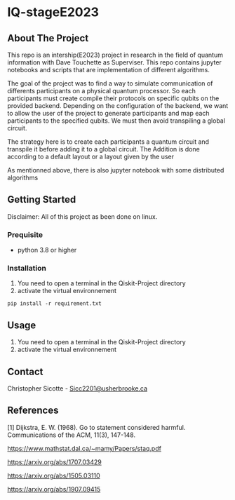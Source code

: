 # IQ-stageE2023

## About The Project

This repo is an intership(E2023) project  in research in the field of quantum information with Dave Touchette as Superviser.
This repo contains jupyter notebooks and scripts that are implementation of different algorithms. 

The goal of the project was 
to find a way to simulate communication of differents participants on a physical quantum processor. So each participants must 
create compile their protocols on specific qubits on the provided backend. Depending on the configuration of the backend, we
want to allow the user of the project to generate participants and map each participants to the specified qubits. We must then 
avoid transpiling a global circuit.

The strategy here is to create each participants a quantum circuit and transpile it before adding it to a global circuit. The
Addition is done according to a default layout or a layout given by the user

As mentionned above, there is also jupyter notebook with some distributed algorithms

## Getting Started

Disclaimer: All of this project as been done on linux.

### Prequisite

- python 3.8 or higher

### Installation

1. You need to open a terminal in the Qiskit-Project directory
2. activate the virtual environnement

```
pip install -r requirement.txt
```

## Usage

1. You need to open a terminal in the Qiskit-Project directory
2. activate the virtual environnement

## Contact

Christopher Sicotte - Sicc2201@usherbrooke.ca

## References
<a id="1">[1]</a> 
Dijkstra, E. W. (1968). 
Go to statement considered harmful. 
Communications of the ACM, 11(3), 147-148.

https://www.mathstat.dal.ca/~mamy/Papers/staq.pdf

https://arxiv.org/abs/1707.03429

https://arxiv.org/abs/1505.03110

https://arxiv.org/abs/1907.09415
